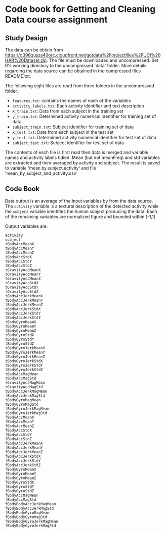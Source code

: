 # Code book for Getting and Cleaning Data course assignment

## Study Design

The data can be obtain from https://d396qusza40orc.cloudfront.net/getdata%2Fprojectfiles%2FUCI%20HAR%20Dataset.zip. The file must be downloaded and uncompressed. Set R's working directory to the uncompressed 'data' folder. More details regarding the data source can be obtained in the compressed files README.txt.

The following eight files are read from three folders in the uncompressed folder. 
* `features.txt`: contains the names of each of the variables
* `activity_labels.txt`: Each activity identifier and text description
* `X_train.txt`: Data from each subject in the training set
* `y_train.txt`: Determined activity numerical identifier for training set of data
* `subject_train.txt`: Subject identifier for training set of data
* `X_test.txt`: Data from each subject in the test set
* `y_test.txt`: Determined activity numerical identifier for test set of data
* `subject_test.txt`: Subject identifier for test set of data

The contents of each file is first read then data is merged and variable names and activity labels tidied. Mean (but not meanFreq) and std variables are extracted and then averaged by activity and subject. The result is saved to variable 'mean.by.subject.activity' and file 'mean_by_subject_and_activity.csv'

## Code Book

Data output is an average of the input variables by from the data source. The `activity` variable is a textural description of the detected activity while the `subject` variable identifies the human subject producing the data. Each of the remaining variables are normalized figure and bounded within [-1,1].

Output variables are:

    activity
    subject
    tBodyAccMeanX
    tBodyAccMeanY 
    tBodyAccMeanZ 
    tBodyAccStdX
    tBodyAccStdY 
    tBodyAccStdZ
    tGravityAccMeanX
    tGravityAccMeanY
    tGravityAccMeanZ
    tGravityAccStdX
    tGravityAccStdY
    tGravityAccStdZ
    tBodyAccJerkMeanX
    tBodyAccJerkMeanY
    tBodyAccJerkMeanZ
    tBodyAccJerkStdX
    tBodyAccJerkStdY
    tBodyAccJerkStdZ
    tBodyGyroMeanX
    tBodyGyroMeanY
    tBodyGyroMeanZ
    tBodyGyroStdX
    tBodyGyroStdY
    tBodyGyroStdZ
    tBodyGyroJerkMeanX
    tBodyGyroJerkMeanY
    tBodyGyroJerkMeanZ
    tBodyGyroJerkStdX
    tBodyGyroJerkStdY
    tBodyGyroJerkStdZ
    tBodyAccMagMean
    tBodyAccMagStd
    tGravityAccMagMean
    tGravityAccMagStd
    tBodyAccJerkMagMean
    tBodyAccJerkMagStd
    tBodyGyroMagMean
    tBodyGyroMagStd
    tBodyGyroJerkMagMean
    tBodyGyroJerkMagStd
    fBodyAccMeanX
    fBodyAccMeanY
    fBodyAccMeanZ
    fBodyAccStdX
    fBodyAccStdY
    fBodyAccStdZ
    fBodyAccJerkMeanX
    fBodyAccJerkMeanY
    fBodyAccJerkMeanZ
    fBodyAccJerkStdX
    fBodyAccJerkStdY
    fBodyAccJerkStdZ
    fBodyGyroMeanX
    fBodyGyroMeanY
    fBodyGyroMeanZ
    fBodyGyroStdX
    fBodyGyroStdY
    fBodyGyroStdZ
    fBodyAccMagMean
    fBodyAccMagStd
    fBodyBodyAccJerkMagMean
    fBodyBodyAccJerkMagStd
    fBodyBodyGyroMagMean
    fBodyBodyGyroMagStd
    fBodyBodyGyroJerkMagMean
    fBodyBodyGyroJerkMagStd